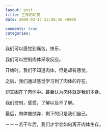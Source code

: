 ```yaml
---
layout: post
title: 生存的幻觉
date: 2009-03-17 22:08:26 +0800

comments: true
categories: 
---
```

我们可以感觉到痛苦，快乐，

我们可以控制肉体采取反应。

开始时，我们不知道肉体，但是却有感觉。

之后，我们通过感觉学习到了肉体的存在，

却又困在了肉体中。甚至认为肉体就是我们本身。

我们控制，感受，了解以及不了解。

最后，肉体被抛弃，剩下的只是我们自己。

－－－若干年后，我们才学会如何离开肉体生存。